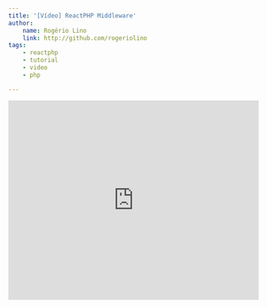 ```yaml
---
title: '[Vídeo] ReactPHP Middleware'
author:
    name: Rogério Lino
    link: http://github.com/rogeriolino
tags:
    - reactphp
    - tutorial
    - video
    - php

---
```


<iframe style="width: 100%; height: 400px" src="https://www.youtube.com/embed/nRMlOrW2rwE" frameborder="0" allow="autoplay; encrypted-media" allowfullscreen></iframe>
